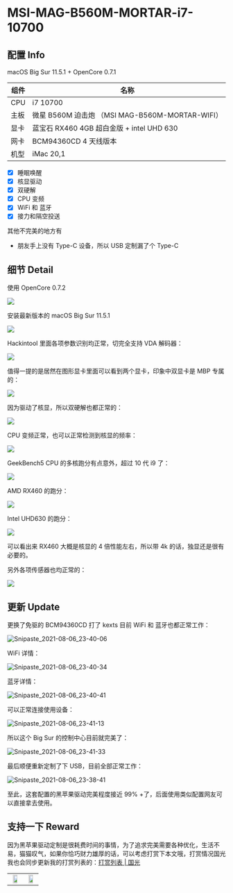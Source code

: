# MSI-MAG-B560M-MORTAR-i7-10700
## 配置 Info

macOS Big Sur 11.5.1 + OpenCore 0.7.1

| 组件 | 名称                                            |
| ---- | ----------------------------------------------- |
| CPU  | i7 10700                                        |
| 主板 | 微星 B560M 迫击炮 （MSI MAG-B560M-MORTAR-WIFI） |
| 显卡 | 蓝宝石 RX460 4GB 超白金版 + intel UHD 630       |
| 网卡 | BCM94360CD 4 天线版本                           |
| 机型 | iMac 20,1                                       |

- [x] 睡眠唤醒
- [x] 核显驱动
- [x] 双硬解
- [x] CPU 变频
- [x] WiFi 和 蓝牙
- [x] 接力和隔空投送

其他不完美的地方有

- 朋友手上没有 Type-C 设备，所以 USB 定制漏了个 Type-C

## 细节 Detail

使用 OpenCore 0.7.2

![](imgs/15155239.png) 

安装最新版本的 macOS Big Sur 11.5.1

![](imgs/Snipaste_2021-07-31_08-59-31.png) 

Hackintool 里面各项参数识别均正常，切完全支持 VDA 解码器：

![](imgs/Snipaste_2021-07-31_09-01-54.png) 

值得一提的是居然在图形显卡里面可以看到两个显卡，印象中双显卡是 MBP 专属的：

![](imgs/Snipaste_2021-07-31_09-02-46.png) 

因为驱动了核显，所以双硬解也都正常的：

![](imgs/Snipaste_2021-07-31_09-22-46.png) 

CPU 变频正常，也可以正常检测到核显的频率：

![](imgs/Snipaste_2021-08-01_00-28-25.png) 

GeekBench5 CPU 的多核跑分有点意外，超过 10 代 i9 了：

![](imgs/Snipaste_2021-08-01_00-43-35.png) 

AMD RX460 的跑分：

![](imgs/Snipaste_2021-08-01_00-44-08.png) 

Intel UHD630 的跑分：

![](imgs/Snipaste_2021-08-01_00-44-32.png) 

可以看出来 RX460 大概是核显的 4 倍性能左右，所以带 4k 的话，独显还是很有必要的。

另外各项传感器也均正常的： 

![](imgs/Snipaste_2021-08-01_15-15-56.png) 

 ## 更新 Update

更换了免驱的 BCM94360CD 打了 kexts 目前 WiFi 和 蓝牙也都正常工作：

![Snipaste_2021-08-06_23-40-06](imgs/Snipaste_2021-08-06_23-40-06.png)

WiFi 详情：

![Snipaste_2021-08-06_23-40-34](imgs/Snipaste_2021-08-06_23-40-34.png) 

蓝牙详情：

![Snipaste_2021-08-06_23-40-41](imgs/Snipaste_2021-08-06_23-40-41.png) 

可以正常连接使用设备：

![Snipaste_2021-08-06_23-41-13](imgs/Snipaste_2021-08-06_23-41-13.png) 

所以这个 Big Sur 的控制中心目前就完美了：

![Snipaste_2021-08-06_23-41-33](imgs/Snipaste_2021-08-06_23-41-33.png) 

最后顺便重新定制了下 USB，目前全部正常工作：

![Snipaste_2021-08-06_23-38-41](imgs/Snipaste_2021-08-06_23-38-41.png) 

至此，这套配置的黑苹果驱动完美程度接近 99% +了，后面使用类似配置网友可以直接拿去使用。

## 支持一下  Reward

因为黑苹果驱动定制是很耗费时间的事情，为了追求完美需要各种优化，生活不易，猫猫叹气，如果你恰巧财力雄厚的话，可以考虑打赏下本文哦，打赏情况国光我也会同步更新我的打赏列表的：[打赏列表 | 国光](https://www.sqlsec.com/dashang.html) 

<table>
    <tr>
        <td>
            <center><img src="imgs/1587449920128.jpg" width="70%"></center>
        </td>
        <td width="50%">
            <center><img src="imgs/15874503376388.jpg" width="70%"></center>
        </td>
    </tr>
</table>

